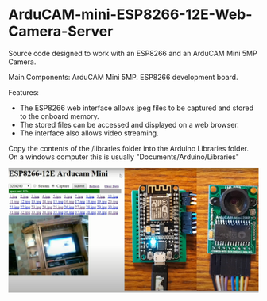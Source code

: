 # ArduCAM-mini-ESP8266-12E-Web-Camera-Server
Source code designed to work with an ESP8266 and an ArduCAM Mini 5MP Camera.

Main Components:
ArduCAM Mini 5MP. 
ESP8266 development board. 

Features:
* The ESP8266 web interface allows jpeg files to be captured and stored to the onboard memory. 
* The stored files can be accessed and displayed on a web browser. 
* The interface also allows video streaming.

Copy the contents of the /libraries folder into the Arduino Libraries folder.
On a windows computer this is usually "Documents/Arduino/Libraries"

![Demo](https://github.com/wchon/ESP8266-Camera/blob/main/espcam.png)


